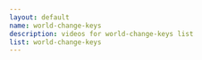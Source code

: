 ```yaml
--- 
layout: default
name: world-change-keys
description: videos for world-change-keys list
list: world-change-keys
---
```


<div class="player">
<div id="player"><!-- "https://www.youtube.com/watch?v={{site.data.lists[page.list][0]}}" --></div>
</div>

